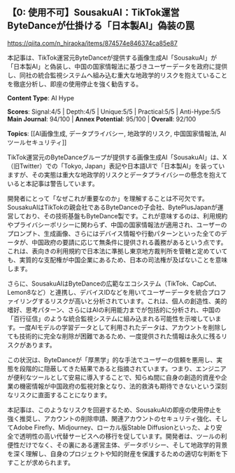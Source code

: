 ## 【0: 使用不可】SousakuAI：TikTok運営ByteDanceが仕掛ける「日本製AI」偽装の罠

https://qiita.com/n_hiraoka/items/874574e846374ca85e87

本記事は、TikTok運営元ByteDanceが提供する画像生成AI「SousakuAI」が「日本製AI」と偽装し、中国の国家情報法に基づきユーザーデータを政府に提供し、同社の統合監視システムへ組み込む重大な地政学的リスクを抱えていることを徹底分析し、即座の使用停止を強く勧告する。

**Content Type**: AI Hype

**Scores**: Signal:4/5 | Depth:4/5 | Unique:5/5 | Practical:5/5 | Anti-Hype:5/5
**Main Journal**: 94/100 | **Annex Potential**: 95/100 | **Overall**: 92/100

**Topics**: [[AI画像生成, データプライバシー, 地政学的リスク, 中国国家情報法, AIツールセキュリティ]]

TikTok運営元のByteDanceグループが提供する画像生成AI「SousakuAI」は、X（旧Twitter）での「Tokyo, Japan」表記や日本語UIで「日本製AI」を装っていますが、その実態は重大な地政学的リスクとデータプライバシーの懸念を抱えていると本記事は警告しています。

開発者にとって「なぜこれが重要なのか」を理解することは不可欠です。SousakuAIはTikTokの親会社であるByteDanceの子会社、BytePlusJapanが運営しており、その技術基盤もByteDance製です。これが意味するのは、利用規約やプライバシーポリシーに関わらず、中国の国家情報法が適用され、ユーザーのプロンプト、生成画像、さらにはデバイス情報や行動パターンといった全てのデータが、中国政府の要請に応じて無条件に提供される義務があるという点です。これは、表向きの利用規約で日本法に準拠し東京地方裁判所を管轄と定めていても、実質的な支配権が中国企業にあるため、日本の司法権が及ばないことを意味します。

さらに、SousakuAIはByteDanceの広範なエコシステム（TikTok、CapCut、Lemon8など）と連携し、デバイスIDなどを用いてユーザーデータを統合プロファイリングするリスクが高いと分析されています。これは、個人の創造性、美的嗜好、思考パターン、さらにはAIの利用能力までが包括的に分析され、中国の「百行征信」のような統合監視システムに組み込まれる可能性を示唆しています。一度AIモデルの学習データとして利用されたデータは、アカウントを削除しても技術的に完全な削除が困難であるため、一度提供された情報は永久に残るリスクがあります。

この状況は、ByteDanceが「厚黒学」的な手法でユーザーの信頼を悪用し、実態を段階的に隠蔽してきた結果であると指摘されています。つまり、エンジニアが便利なツールとして安易に導入することで、知らぬ間に自身の創造的資産や企業の機密情報が中国政府の監視対象となり、法的救済も期待できないという深刻なリスクに直面することになります。

本記事は、このようなリスクを回避するため、SousakuAIの即座の使用停止を強く推奨し、アカウントの削除申請、関連アカウントのセキュリティ強化、そしてAdobe Firefly、Midjourney、ローカル版Stable Diffusionといった、より安全で透明性の高い代替サービスへの移行を促しています。開発者は、ツールの利便性だけでなく、その裏にある運営主体、データポリシー、そして地政学的背景を深く理解し、自身のプロジェクトや知的財産を保護するための適切な判断を下すことが求められます。